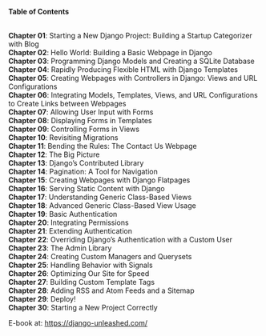 **Table of Contents**

<br />**Chapter 01**: Starting a New Django Project: Building a Startup Categorizer with Blog
<br />**Chapter 02**: Hello World: Building a Basic Webpage in Django
<br />**Chapter 03**: Programming Django Models and Creating a SQLite Database
<br />**Chapter 04**: Rapidly Producing Flexible HTML with Django Templates
<br />**Chapter 05**: Creating Webpages with Controllers in Django: Views and URL Configurations
<br />**Chapter 06**: Integrating Models, Templates, Views, and URL Configurations to Create Links between Webpages
<br />**Chapter 07**: Allowing User Input with Forms
<br />**Chapter 08**: Displaying Forms in Templates
<br />**Chapter 09**: Controlling Forms in Views
<br />**Chapter 10**: Revisiting Migrations
<br />**Chapter 11**: Bending the Rules: The Contact Us Webpage
<br />**Chapter 12**: The Big Picture
<br />**Chapter 13**: Django’s Contributed Library
<br />**Chapter 14**: Pagination: A Tool for Navigation
<br />**Chapter 15**: Creating Webpages with Django Flatpages
<br />**Chapter 16**: Serving Static Content with Django
<br />**Chapter 17**: Understanding Generic Class-Based Views
<br />**Chapter 18**: Advanced Generic Class-Based View Usage
<br />**Chapter 19**: Basic Authentication
<br />**Chapter 20**: Integrating Permissions
<br />**Chapter 21**: Extending Authentication
<br />**Chapter 22**: Overriding Django’s Authentication with a Custom User
<br />**Chapter 23**: The Admin Library
<br />**Chapter 24**: Creating Custom Managers and Querysets
<br />**Chapter 25**: Handling Behavior with Signals
<br />**Chapter 26**: Optimizing Our Site for Speed
<br />**Chapter 27**: Building Custom Template Tags
<br />**Chapter 28**: Adding RSS and Atom Feeds and a Sitemap
<br />**Chapter 29**: Deploy!
<br />**Chapter 30**: Starting a New Project Correctly


E-book at: https://django-unleashed.com/
